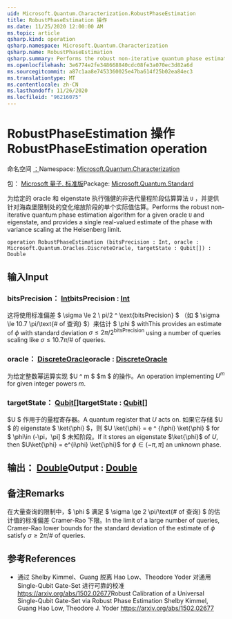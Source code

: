 ```yaml
---
uid: Microsoft.Quantum.Characterization.RobustPhaseEstimation
title: RobustPhaseEstimation 操作
ms.date: 11/25/2020 12:00:00 AM
ms.topic: article
qsharp.kind: operation
qsharp.namespace: Microsoft.Quantum.Characterization
qsharp.name: RobustPhaseEstimation
qsharp.summary: Performs the robust non-iterative quantum phase estimation algorithm for a given oracle `U` and eigenstate, and provides a single real-valued estimate of the phase with variance scaling at the Heisenberg limit.
ms.openlocfilehash: 3e6774e2fe348668840cdc08fe3a070ec3d82a6d
ms.sourcegitcommit: a87c1aa8e7453360025e47ba614f25b02ea84ec3
ms.translationtype: MT
ms.contentlocale: zh-CN
ms.lasthandoff: 11/26/2020
ms.locfileid: "96216075"
---
```

# <a name="robustphaseestimation-operation"></a><span data-ttu-id="41748-102">RobustPhaseEstimation 操作</span><span class="sxs-lookup"><span data-stu-id="41748-102">RobustPhaseEstimation operation</span></span>

<span data-ttu-id="41748-103">命名空间 [：](xref:Microsoft.Quantum.Characterization)</span><span class="sxs-lookup"><span data-stu-id="41748-103">Namespace: [Microsoft.Quantum.Characterization](xref:Microsoft.Quantum.Characterization)</span></span>

<span data-ttu-id="41748-104">包： [Microsoft 量子. 标准版](https://nuget.org/packages/Microsoft.Quantum.Standard)</span><span class="sxs-lookup"><span data-stu-id="41748-104">Package: [Microsoft.Quantum.Standard](https://nuget.org/packages/Microsoft.Quantum.Standard)</span></span>


<span data-ttu-id="41748-105">为给定的 oracle 和 eigenstate 执行强健的非迭代量程阶段估算算法 `U` ，并提供针对海森堡限制处的变化缩放阶段的单个实际值估算。</span><span class="sxs-lookup"><span data-stu-id="41748-105">Performs the robust non-iterative quantum phase estimation algorithm for a given oracle `U` and eigenstate, and provides a single real-valued estimate of the phase with variance scaling at the Heisenberg limit.</span></span>

```qsharp
operation RobustPhaseEstimation (bitsPrecision : Int, oracle : Microsoft.Quantum.Oracles.DiscreteOracle, targetState : Qubit[]) : Double
```


## <a name="input"></a><span data-ttu-id="41748-106">输入</span><span class="sxs-lookup"><span data-stu-id="41748-106">Input</span></span>

### <a name="bitsprecision--int"></a><span data-ttu-id="41748-107">bitsPrecision： [Int](xref:microsoft.quantum.lang-ref.int)</span><span class="sxs-lookup"><span data-stu-id="41748-107">bitsPrecision : [Int](xref:microsoft.quantum.lang-ref.int)</span></span>

<span data-ttu-id="41748-108">这将使用标准偏差 $ \sigma \le 2 \ pi/2 ^ \text{bitsPrecision} $ （如 $ \sigma \le 10.7 \pi/\text{# of 查询} $）来估计 $ \phi $ with</span><span class="sxs-lookup"><span data-stu-id="41748-108">This provides an estimate of $\phi$ with standard deviation $\sigma \le 2\pi / 2^\text{bitsPrecision}$ using a number of queries scaling like $\sigma \le 10.7 \pi / \text{# of queries}$.</span></span>


### <a name="oracle--discreteoracle"></a><span data-ttu-id="41748-109">oracle： [DiscreteOracle](xref:Microsoft.Quantum.Oracles.DiscreteOracle)</span><span class="sxs-lookup"><span data-stu-id="41748-109">oracle : [DiscreteOracle](xref:Microsoft.Quantum.Oracles.DiscreteOracle)</span></span>

<span data-ttu-id="41748-110">为给定整数幂运算实现 $U ^ m $ $m $ 的操作。</span><span class="sxs-lookup"><span data-stu-id="41748-110">An operation implementing $U^m$ for given integer powers $m$.</span></span>


### <a name="targetstate--qubit"></a><span data-ttu-id="41748-111">targetState： [Qubit](xref:microsoft.quantum.lang-ref.qubit)[]</span><span class="sxs-lookup"><span data-stu-id="41748-111">targetState : [Qubit](xref:microsoft.quantum.lang-ref.qubit)[]</span></span>

<span data-ttu-id="41748-112">$U $ 作用于的量程寄存器。</span><span class="sxs-lookup"><span data-stu-id="41748-112">A quantum register that $U$ acts on.</span></span> <span data-ttu-id="41748-113">如果它存储 $U $ 的 eigenstate $ \ket{\phi} $，则 $U \ket{\phi} = e ^ {i\phi} \ket{\phi} $ for $ \phi\in (-\pi，\pi] $ 未知阶段。</span><span class="sxs-lookup"><span data-stu-id="41748-113">If it stores an eigenstate $\ket{\phi}$ of $U$, then $U\ket{\phi} = e^{i\phi} \ket{\phi}$ for $\phi\in(-\pi,\pi]$ an unknown phase.</span></span>



## <a name="output--double"></a><span data-ttu-id="41748-114">输出： [Double](xref:microsoft.quantum.lang-ref.double)</span><span class="sxs-lookup"><span data-stu-id="41748-114">Output : [Double](xref:microsoft.quantum.lang-ref.double)</span></span>



## <a name="remarks"></a><span data-ttu-id="41748-115">备注</span><span class="sxs-lookup"><span data-stu-id="41748-115">Remarks</span></span>

<span data-ttu-id="41748-116">在大量查询的限制中，$ \phi $ 满足 $ \sigma \ge 2 \pi/\text{# of 查询} $ 的估计值的标准偏差 Cramer-Rao 下限。</span><span class="sxs-lookup"><span data-stu-id="41748-116">In the limit of a large number of queries, Cramer-Rao lower bounds for the standard deviation of the estimate of $\phi$ satisfy $\sigma \ge 2 \pi / \text{# of queries}$.</span></span>

## <a name="references"></a><span data-ttu-id="41748-117">参考</span><span class="sxs-lookup"><span data-stu-id="41748-117">References</span></span>

- <span data-ttu-id="41748-118">通过 Shelby Kimmel、Guang 脱离 Hao Low、Theodore Yoder 对通用 Single-Qubit Gate-Set 进行可靠的校准 https://arxiv.org/abs/1502.02677</span><span class="sxs-lookup"><span data-stu-id="41748-118">Robust Calibration of a Universal Single-Qubit Gate-Set via Robust Phase Estimation Shelby Kimmel, Guang Hao Low, Theodore J. Yoder https://arxiv.org/abs/1502.02677</span></span>